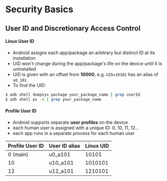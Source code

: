 # Security Basics

## User ID and Discretionary Access Control

#### Linux User ID

+ Android assigns each app/package an arbitrary but distinct ID at its installation
+ UID won't change during the app/package's life on the device until it is uninstalled
+ UID is given with an offset from **10000**, e.g. `UID=10101` has an alias of `u0_101`
+ To find the UID:

```sh
$ adb shell dumpsys package your_package_name | grep userId
$ adb shell ps -A | grep your_package_name
```

#### Profile User ID

+ Android supports separate **user profiles** on the device
+ each human user is assigned with a unique ID: 0, 10, 11, 12...
+ each app runs in a separate process for each human user

| Profile User ID | User ID alias | Linux UID |
|-----------------|---------------|-----------|
| 0 (main)        | u0_a101       | 10101     |
| 10              | u10_a101      | 1010101   |
| 12              | u12_a101      | 1210101   |

